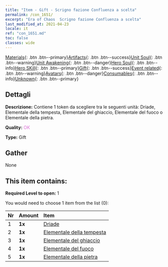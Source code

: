 ```yaml
---
title: "Item - Gift - Scrigno fazione Confluenza a scelta"
permalink: /con_1651/
excerpt: "Era of Chaos  Scrigno fazione Confluenza a scelta"
last_modified_at: 2021-04-23
locale: it
ref: "con_1651.md"
toc: false
classes: wide
---
```

 [Materials](/ItemsIT/){: .btn .btn--primary}[Artifacts](/ItemsIT/Artifacts/){: .btn .btn--success}[Unit Soul](/ItemsIT/UnitSoul/){: .btn .btn--warning}[Unit Awakening](/ItemsIT/UnitAwakening/){: .btn .btn--danger}[Hero Soul](/ItemsIT/HeroSoul/){: .btn .btn--info}[Hero SKill](/ItemsIT/HeroSkill/){: .btn .btn--primary}[Gift](/ItemsIT/Gift/){: .btn .btn--success}[Event related](/ItemsIT/Events/){: .btn .btn--warning}[Avatars](/ItemsIT/Avatars/){: .btn .btn--danger}[Consumables](/ItemsIT/Consumables/){: .btn .btn--info}[Unknown](/ItemsIT/Unknown/){: .btn .btn--primary}

## Dettagli
 **Descrizione:** Contiene 1 token da scegliere tra le seguenti unità: Driade, Elementale della tempesta, Elementale del ghiaccio, Elementale del fuoco o Elementale della pietra.

 **Quality:** <span style="color: #DA70D6">OK</span>

 **Type:** Gift

## Gather

  None

## This item contains:

 **Required Level to open:** 1

 You would need to choose 1 item from the list (0):

  | Nr | Amount |     Item    |
  |:---|:-------|:------------|
  | 1 |  **1x** | [Driade](/ItemsIT/unt_262/) |  | 
  | 2 |  **1x** | [Elementale della tempesta](/ItemsIT/unt_263/) |  | 
  | 3 |  **1x** | [Elementale del ghiaccio](/ItemsIT/unt_264/) |  | 
  | 4 |  **1x** | [Elementale del fuoco](/ItemsIT/unt_265/) |  | 
  | 5 |  **1x** | [Elementale della pietra](/ItemsIT/unt_266/) |  | 
